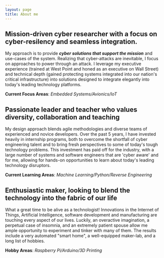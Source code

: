 ```yaml
---
layout: page
title: About me
---
```


## Mission-driven cyber researcher with a focus on cyber-resilency and seamless integration.

My approach is to provide ***cyber solutions that support the mission*** and use-cases of the system.   Realizing that cyber-attacks are inevitable, I focus on approaches to power through an attack. I leverage my executive experience (trained at West Point and honed as an executive on Wall Street) and technical depth (gained protecting systems integrated into our nation's critical infrastructure) into solutions designed to integrate elegantly into today's leading technology platforms.

**Current Focus Areas**: *Embedded Systems/Avionics/IoT*

## Passionate leader and teacher who values diversity, collaboration and teaching

My design approach blends agile methodologies and diverse teams of experienced and novice developers.    Over the past 5 years, I have invested heavily in internship programs, both to overcome the shortfall of cyber engineering talent and to bring fresh perspectives to some of today's tough technology problems.   This investment has paid off for the industry, with a large number of systems and software engineers that are 'cyber aware' and for me, allowing for hands-on opportunities to learn about today's leading technology disruptors.   

**Current Learning Areas**: *Machine Learning/Python/Reverse Engineering*

##  Enthusiastic maker, looking to blend the technology into the fabric of our life

What a great time to be alive as a technologist!   Innovations in the Internet of Things, Artificial Intelligence, software development and manufacturing are touching every aspect of our lives.   Luckily, an overactive imagination, a perpetual case of insomnia, and an extremely patient spouse allow me ample opportunity to experiment and tinker with many of them.   The results include a very automated "smart home", a well-equipped maker-lab, and a long list of hobbies.

**Hobby Areas**:  *Raspberry Pi/Arduino/3D Printing*
